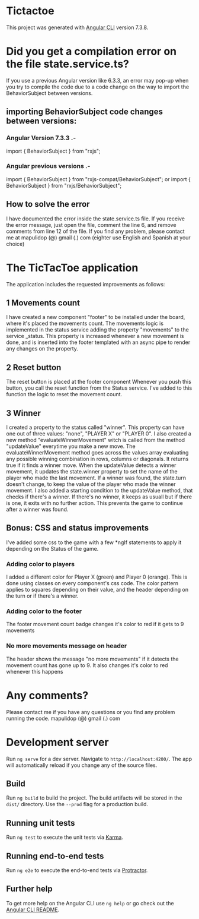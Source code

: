 # Tictactoe

This project was generated with [Angular CLI](https://github.com/angular/angular-cli) version 7.3.8.

# Did you get a compilation error on the file state.service.ts?
If you use a previous Angular version like 6.3.3, an error may pop-up when you try to compile the code due to a code change on the way to import the BehaviorSubject between versions. 

## importing BehaviorSubject code changes between versions:
### Angular Version 7.3.3 .- 
import { BehaviorSubject } from "rxjs";

### Angular previous versions .-
import { BehaviorSubject } from "rxjs-compat/BehaviorSubject";
or
import { BehaviorSubject } from "rxjs/BehaviorSubject";


## How to solve the error
I have documented the error inside the state.service.ts file.
If you receive the error message, just open the file, comment the line 6, and remove comments from line 12 of the file.
If you find any problem, please contact me at mapulidop (@) gmail (.) com (eighter use English and Spanish at your choice)

# The TicTacToe application

The application includes the requested improvements as follows:

## 1 Movements count
I have created a new component "footer" to be installed under the board, where it's placed the movements count.
The movements logic is implemented in the status service adding the property "movements" to the service _status. This property is increased whenever a new movement is done, and is inserted into the footer templated with an async pipe to render any changes on the property.

## 2 Reset button
The reset button is placed at the footer component
Whenever you push this button, you call the reset function from the Status service. I've added to this function the logic to reset the movement count.

## 3 Winner
I created a property to the status called "winner". This property can have one out of three values: "none", "PLAYER X" or "PLAYER 0".
I also created a new method "evaluateWinnerMovement" witch is called from the method "updateValue" everytime you make a new move. The evaluateWinnerMovement method goes across the values array evaluating any possible winning combination in rows, columns or diagonals. It returns true if it finds a winner move.
When the updateValue detects a winner movement, it updates the state.winner property to set the name of the player who made the last movement. If a winner was found, the state.turn doesn't change, to keep the value of the player who made the winner movement.
I also added a starting condition to the updateValue method, that checks if there's a winner. If there's no winner, it keeps as usuall but if there is one, it exits with no further action. This prevents the game to continue after a winner was found.



## Bonus: CSS and status improvements
I've added some css to the game with a few *ngIf statements to apply it depending on the Status of the game.
### Adding color to players
I added a different color for Player X (green) and Player 0 (orange). This is done using classes on every component's css code. 
The color pattern applies to squares depending on their value, and the header depending on the turn or if there's a winner.
### Adding color to the footer
The footer movement count badge changes it's color to red if it gets to 9 movements
### No more movements message on header
The header shows the message "no more movements" if it detects the movement count has gone up to 9. It also changes it's color to red whenever this happens


# Any comments?
Please contact me if you have any questions or you find any problem running the code.
mapulidop (@) gmail (.) com



# Development server

Run `ng serve` for a dev server. Navigate to `http://localhost:4200/`. The app will automatically reload if you change any of the source files.

## Build

Run `ng build` to build the project. The build artifacts will be stored in the `dist/` directory. Use the `--prod` flag for a production build.

## Running unit tests

Run `ng test` to execute the unit tests via [Karma](https://karma-runner.github.io).

## Running end-to-end tests

Run `ng e2e` to execute the end-to-end tests via [Protractor](http://www.protractortest.org/).

## Further help

To get more help on the Angular CLI use `ng help` or go check out the [Angular CLI README](https://github.com/angular/angular-cli/blob/master/README.md).
